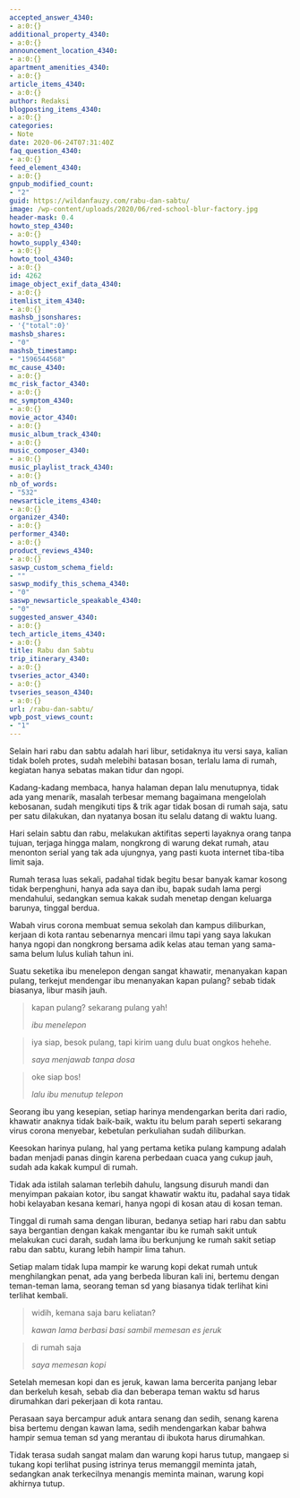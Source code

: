 ```yaml
---
accepted_answer_4340:
- a:0:{}
additional_property_4340:
- a:0:{}
announcement_location_4340:
- a:0:{}
apartment_amenities_4340:
- a:0:{}
article_items_4340:
- a:0:{}
author: Redaksi
blogposting_items_4340:
- a:0:{}
categories:
- Note
date: 2020-06-24T07:31:40Z
faq_question_4340:
- a:0:{}
feed_element_4340:
- a:0:{}
gnpub_modified_count:
- "2"
guid: https://wildanfauzy.com/rabu-dan-sabtu/
image: /wp-content/uploads/2020/06/red-school-blur-factory.jpg
header-mask: 0.4
howto_step_4340:
- a:0:{}
howto_supply_4340:
- a:0:{}
howto_tool_4340:
- a:0:{}
id: 4262
image_object_exif_data_4340:
- a:0:{}
itemlist_item_4340:
- a:0:{}
mashsb_jsonshares:
- '{"total":0}'
mashsb_shares:
- "0"
mashsb_timestamp:
- "1596544568"
mc_cause_4340:
- a:0:{}
mc_risk_factor_4340:
- a:0:{}
mc_symptom_4340:
- a:0:{}
movie_actor_4340:
- a:0:{}
music_album_track_4340:
- a:0:{}
music_composer_4340:
- a:0:{}
music_playlist_track_4340:
- a:0:{}
nb_of_words:
- "532"
newsarticle_items_4340:
- a:0:{}
organizer_4340:
- a:0:{}
performer_4340:
- a:0:{}
product_reviews_4340:
- a:0:{}
saswp_custom_schema_field:
- ""
saswp_modify_this_schema_4340:
- "0"
saswp_newsarticle_speakable_4340:
- "0"
suggested_answer_4340:
- a:0:{}
tech_article_items_4340:
- a:0:{}
title: Rabu dan Sabtu
trip_itinerary_4340:
- a:0:{}
tvseries_actor_4340:
- a:0:{}
tvseries_season_4340:
- a:0:{}
url: /rabu-dan-sabtu/
wpb_post_views_count:
- "1"
---
```


Selain hari rabu dan sabtu adalah hari libur, setidaknya itu versi saya, kalian tidak boleh protes, sudah melebihi batasan bosan, terlalu lama di rumah, kegiatan hanya sebatas makan tidur dan ngopi. 

Kadang-kadang membaca, hanya halaman depan lalu menutupnya, tidak ada yang menarik, masalah terbesar memang bagaimana mengelolah kebosanan, sudah mengikuti tips & trik agar tidak bosan di rumah saja, satu per satu dilakukan, dan nyatanya bosan itu selalu datang di waktu luang. 

Hari selain sabtu dan rabu, melakukan aktifitas seperti layaknya orang tanpa tujuan, terjaga hingga malam, nongkrong di warung dekat rumah, atau menonton serial yang tak ada ujungnya, yang pasti kuota internet tiba-tiba limit saja.

Rumah terasa luas sekali, padahal tidak begitu besar banyak kamar kosong tidak berpenghuni, hanya ada saya dan ibu, bapak sudah lama pergi mendahului, sedangkan semua kakak sudah menetap dengan keluarga barunya, tinggal berdua.

Wabah virus corona membuat semua sekolah dan kampus diliburkan, kerjaan di kota rantau sebenarnya mencari ilmu tapi yang saya lakukan hanya ngopi dan nongkrong bersama adik kelas atau teman yang sama-sama belum lulus kuliah tahun ini.

Suatu seketika ibu menelepon dengan sangat khawatir, menanyakan kapan pulang, terkejut mendengar ibu menanyakan kapan pulang? sebab tidak biasanya, libur masih jauh.

<blockquote class="wp-block-quote">
  <p>
    kapan pulang? sekarang pulang yah!
  </p>
  
  <cite>ibu menelepon </cite>
</blockquote>

<blockquote class="wp-block-quote">
  <p>
    iya siap, besok pulang, tapi kirim uang dulu buat ongkos hehehe.
  </p>
  
  <cite>saya menjawab tanpa dosa</cite>
</blockquote>

<blockquote class="wp-block-quote">
  <p>
    oke siap bos!
  </p>
  
  <cite>lalu ibu menutup telepon </cite>
</blockquote>

Seorang ibu yang kesepian, setiap harinya mendengarkan berita dari radio, khawatir anaknya tidak baik-baik, waktu itu belum parah seperti sekarang virus corona menyebar, kebetulan perkuliahan sudah diliburkan.

Keesokan harinya pulang, hal yang pertama ketika pulang kampung adalah badan menjadi panas dingin karena perbedaan cuaca yang cukup jauh, sudah ada kakak kumpul di rumah.

Tidak ada istilah salaman terlebih dahulu, langsung disuruh mandi dan menyimpan pakaian kotor, ibu sangat khawatir waktu itu, padahal saya tidak hobi kelayaban kesana kemari, hanya ngopi di kosan atau di kosan teman.

Tinggal di rumah sama dengan liburan, bedanya setiap hari rabu dan sabtu saya bergantian dengan kakak mengantar ibu ke rumah sakit untuk melakukan cuci darah, sudah lama ibu berkunjung ke rumah sakit setiap rabu dan sabtu, kurang lebih hampir lima tahun.

Setiap malam tidak lupa mampir ke warung kopi dekat rumah untuk menghilangkan penat, ada yang berbeda liburan kali ini, bertemu dengan teman-teman lama, seorang teman sd yang biasanya tidak terlihat kini terlihat kembali.

<blockquote class="wp-block-quote">
  <p>
    widih, kemana saja baru keliatan?
  </p>
  
  <cite>kawan lama berbasi basi sambil memesan es jeruk</cite>
</blockquote>

<blockquote class="wp-block-quote">
  <p>
    di rumah saja
  </p>
  
  <cite>saya memesan kopi</cite>
</blockquote>

Setelah memesan kopi dan es jeruk, kawan lama bercerita panjang lebar dan berkeluh kesah, sebab dia dan beberapa teman waktu sd harus dirumahkan dari pekerjaan di kota rantau.

Perasaan saya bercampur aduk antara senang dan sedih, senang karena bisa bertemu dengan kawan lama, sedih mendengarkan kabar bahwa hampir semua teman sd yang merantau di ibukota harus dirumahkan.

Tidak terasa sudah sangat malam dan warung kopi harus tutup, mangaep si tukang kopi terlihat pusing istrinya terus memanggil meminta jatah, sedangkan anak terkecilnya menangis meminta mainan, warung kopi akhirnya tutup.